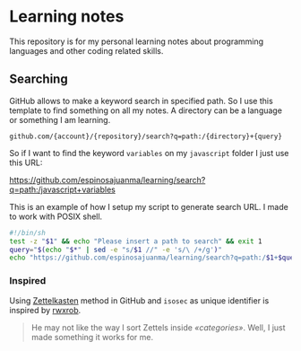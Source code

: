 # Learning notes

This repository is for my personal learning notes about programming
languages and other coding related skills.

## Searching

GitHub allows to make a keyword search in specified path. So I use this
template to find something on all my notes. A directory can be a language or
something I am learning.

`github.com/{account}/{repository}/search?q=path:/{directory}+{query}`

So if I want to find the keyword `variables` on my `javascript` folder I
just use this URL:

https://github.com/espinosajuanma/learning/search?q=path:/javascript+variables

This is an example of how I setup my script to generate search URL. I made to
work with POSIX shell.

```sh
#!/bin/sh
test -z "$1" && echo "Please insert a path to search" && exit 1
query="$(echo "$*" | sed -e "s/$1 //" -e 's/\ /+/g')"
echo "https://github.com/espinosajuanma/learning/search?q=path:/$1+$query"
```

### Inspired

Using
[Zettelkasten](https://github.com/rwxrob/zet/tree/main/20210502004642)
method in GitHub and `isosec` as unique identifier is inspired by
[rwxrob](https://github.com/rwxrob).

> He may not like the way I sort Zettels inside *«categories»*. Well, I just
made something it works for me.
